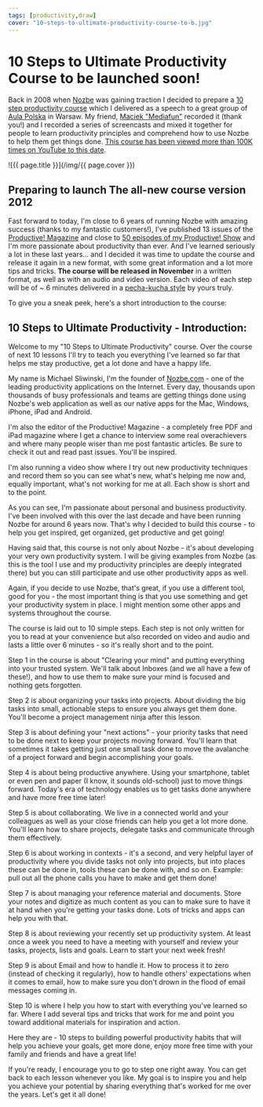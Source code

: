 ```yaml
---
tags: [productivity,draw]
cover: "10-steps-to-ultimate-productivity-course-to-b.jpg"
---
```


# 10 Steps to Ultimate Productivity Course to be launched soon!


Back in 2008 when [Nozbe](http://www.nozbe.com/) was gaining traction I decided to prepare a [10 step productivity course](http://www.youtube.com/playlist?list=PL0B8C402DFE7BA70E&feature=view_all) which I delivered as a speech to a great group of [Aula Polska](http://www.aulapolska.pl) in Warsaw. My friend, [Maciek "Mediafun"](http://blog.mediafun.pl) recorded it (thank you!) and I recorded a series of screencasts and mixed it together for people to learn productivity principles and comprehend how to use Nozbe to help them get things done. [This course has been viewed more than 100K times on YouTube to this date](http://www.youtube.com/playlist?list=PL0B8C402DFE7BA70E&feature=view_all).

<!--More-->

![{{ page.title }}](/img/{{ page.cover }})

## Preparing to launch The all-new course version 2012

Fast forward to today, I'm close to 6 years of running Nozbe with amazing success (thanks to my fantastic customers!), I've published 13 issues of the [Productive! Magazine](http://www.productivemagazine.com/magazine/) and close to [50 episodes of my Productive! Show](http://www.productivemagazine.com/show/) and I'm more passionate about productivity than ever. And I've learned seriously a lot in these last years... and I decided it was time to update the course and release it again in a new format, with some great information and a lot more tips and tricks. **The course will be released in November** in a written format, as well as with an audio and video version. Each video of each step will be of ~ 6 minutes delivered in a [pecha-kucha style](http://michaelnozbe.com/pecha-kucha-style-presentations-rock) by yours truly.

To give you a sneak peek, here's a short introduction to the course:

## 10 Steps to Ultimate Productivity - Introduction:

Welcome to my "10 Steps to Ultimate Productivity" course. Over the course of next 10 lessons I'll try to teach you everything I've learned so far that helps me stay productive, get a lot done and have a happy life.

My name is Michael Sliwinski, I'm the founder of [Nozbe.com](http://Nozbe.com) \- one of the leading productivity applications on the Internet. Every day, thousands upon thousands of busy professionals and teams are getting things done using Nozbe's web application as well as our native apps for the Mac, Windows, iPhone, iPad and Android.

I'm also the editor of the Productive! Magazine - a completely free PDF and iPad magazine where I get a chance to interview some real overachievers and where many people wiser than me post fantastic articles. Be sure to check it out and read past issues. You'll be inspired.

I'm also running a video show where I try out new productivity techniques and record them so you can see what's new, what's helping me now and, equally important, what's not working for me at all. Each show is short and to the point.

As you can see, I'm passionate about personal and business productivity. I've been involved with this over the last decade and have been running Nozbe for around 6 years now. That's why I decided to build this course - to help you get inspired, get organized, get productive and get going!

Having said that, this course is not only about Nozbe - it's about developing your very own productivity system. I will be giving examples from Nozbe (as this is the tool I use and my productivity principles are deeply integrated there) but you can still participate and use other productivity apps as well.

Again, if you decide to use Nozbe, that's great, if you use a different tool, good for you - the most important thing is that you use something and get your productivity system in place. I might mention some other apps and systems throughout the course.

The course is laid out to 10 simple steps. Each step is not only written for you to read at your convenience but also recorded on video and audio and lasts a little over 6 minutes - so it's really short and to the point. 

Step 1 in the course is about "Clearing your mind" and putting everything into your trusted system. We'll talk about Inboxes (and we all have a few of these!), and how to use them to make sure your mind is focused and nothing gets forgotten.

Step 2 is about organizing your tasks into projects. About dividing the big tasks into small, actionable steps to ensure you always get them done. You'll become a project management ninja after this lesson.

Step 3 is about defining your "next actions" - your priority tasks that need to be done next to keep your projects moving forward. You'll learn that sometimes it takes getting just one small task done to move the avalanche of a project forward and begin accomplishing your goals.

Step 4 is about being productive anywhere. Using your smartphone, tablet or even pen and paper (I know, it sounds old-school) just to move things forward. Today's era of technology enables us to get tasks done anywhere and have more free time later!

Step 5 is about collaborating. We live in a connected world and your colleagues as well as your close friends can help you get a lot more done. You'll learn how to share projects, delegate tasks and communicate through them effectively.

Step 6 is about working in contexts - it's a second, and very helpful layer of productivity where you divide tasks not only into projects, but into places these can be done in, tools these can be done with, and so on. Example: pull out all the phone calls you have to make and get them done!

Step 7 is about managing your reference material and documents. Store your notes and digitize as much content as you can to make sure to have it at hand when you're getting your tasks done. Lots of tricks and apps can help you with that.

Step 8 is about reviewing your recently set up productivity system. At least once a week you need to have a meeting with yourself and review your tasks, projects, lists and goals. Learn to start your next week fresh!

Step 9 is about Email and how to handle it. How to process it to zero (instead of checking it regularly), how to handle others' expectations when it comes to email, how to make sure you don't drown in the flood of email messages coming in. 

Step 10 is where I help you how to start with everything you've learned so far. Where I add several tips and tricks that work for me and point you toward additional materials for inspiration and action.

Here they are - 10 steps to building powerful productivity habits that will help you achieve your goals, get more done, enjoy more free time with your family and friends and have a great life!

If you're ready, I encourage you to go to step one right away. You can get back to each lesson whenever you like. My goal is to inspire you and help you achieve your potential by sharing everything that's worked for me over the years. Let's get it all done!

[n]: https://michael.gratis/nozbe